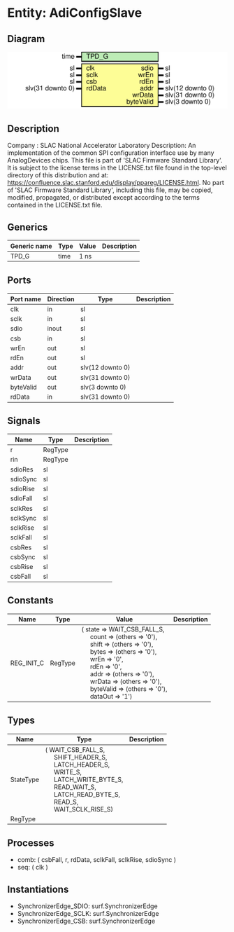 # Entity: AdiConfigSlave

## Diagram

![Diagram](AdiConfigSlave.svg "Diagram")
## Description

Company    : SLAC National Accelerator Laboratory
Description: An implementation of the common SPI configuration interface
use by many AnalogDevices chips.
This file is part of 'SLAC Firmware Standard Library'.
It is subject to the license terms in the LICENSE.txt file found in the
top-level directory of this distribution and at:
   https://confluence.slac.stanford.edu/display/ppareg/LICENSE.html.
No part of 'SLAC Firmware Standard Library', including this file,
may be copied, modified, propagated, or distributed except according to
the terms contained in the LICENSE.txt file.
## Generics

| Generic name | Type | Value | Description |
| ------------ | ---- | ----- | ----------- |
| TPD_G        | time | 1 ns  |             |
## Ports

| Port name | Direction | Type             | Description |
| --------- | --------- | ---------------- | ----------- |
| clk       | in        | sl               |             |
| sclk      | in        | sl               |             |
| sdio      | inout     | sl               |             |
| csb       | in        | sl               |             |
| wrEn      | out       | sl               |             |
| rdEn      | out       | sl               |             |
| addr      | out       | slv(12 downto 0) |             |
| wrData    | out       | slv(31 downto 0) |             |
| byteValid | out       | slv(3 downto 0)  |             |
| rdData    | in        | slv(31 downto 0) |             |
## Signals

| Name     | Type    | Description |
| -------- | ------- | ----------- |
| r        | RegType |             |
| rin      | RegType |             |
| sdioRes  | sl      |             |
| sdioSync | sl      |             |
| sdioRise | sl      |             |
| sdioFall | sl      |             |
| sclkRes  | sl      |             |
| sclkSync | sl      |             |
| sclkRise | sl      |             |
| sclkFall | sl      |             |
| csbRes   | sl      |             |
| csbSync  | sl      |             |
| csbRise  | sl      |             |
| csbFall  | sl      |             |
## Constants

| Name       | Type    | Value                                                                                                                                                                                                                                                                                                                                                                                                                                                                                                                                                                                                                                                                      | Description |
| ---------- | ------- | -------------------------------------------------------------------------------------------------------------------------------------------------------------------------------------------------------------------------------------------------------------------------------------------------------------------------------------------------------------------------------------------------------------------------------------------------------------------------------------------------------------------------------------------------------------------------------------------------------------------------------------------------------------------------- | ----------- |
| REG_INIT_C | RegType |  (       state     => WAIT_CSB_FALL_S,<br><span style="padding-left:20px">       count     => (others => '0'),<br><span style="padding-left:20px">       shift     => (others => '0'),<br><span style="padding-left:20px">       bytes     => (others => '0'),<br><span style="padding-left:20px">       wrEn      => '0',<br><span style="padding-left:20px">       rdEn      => '0',<br><span style="padding-left:20px">       addr      => (others => '0'),<br><span style="padding-left:20px">       wrData    => (others => '0'),<br><span style="padding-left:20px">       byteValid => (others => '0'),<br><span style="padding-left:20px">       dataOut   => '1') |             |
## Types

| Name      | Type                                                                                                                                                                                                                                                                                                                                                                                                                                       | Description |
| --------- | ------------------------------------------------------------------------------------------------------------------------------------------------------------------------------------------------------------------------------------------------------------------------------------------------------------------------------------------------------------------------------------------------------------------------------------------ | ----------- |
| StateType | ( WAIT_CSB_FALL_S,<br><span style="padding-left:20px"> SHIFT_HEADER_S,<br><span style="padding-left:20px"> LATCH_HEADER_S,<br><span style="padding-left:20px"> WRITE_S,<br><span style="padding-left:20px"> LATCH_WRITE_BYTE_S,<br><span style="padding-left:20px"> READ_WAIT_S,<br><span style="padding-left:20px"> LATCH_READ_BYTE_S,<br><span style="padding-left:20px"> READ_S,<br><span style="padding-left:20px"> WAIT_SCLK_RISE_S)  |             |
| RegType   |                                                                                                                                                                                                                                                                                                                                                                                                                                            |             |
## Processes
- comb: ( csbFall, r, rdData, sclkFall, sclkRise, sdioSync )
- seq: ( clk )
## Instantiations

- SynchronizerEdge_SDIO: surf.SynchronizerEdge
- SynchronizerEdge_SCLK: surf.SynchronizerEdge
- SynchronizerEdge_CSB: surf.SynchronizerEdge
